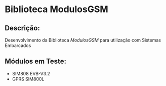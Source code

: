 # Biblioteca ModulosGSM

## Descrição:
Desenvolvimento da Biblioteca _ModulosGSM_ para utilização com Sistemas Embarcados

## Módulos em Teste:
* SIM808 EVB-V3.2
* GPRS SIM800L